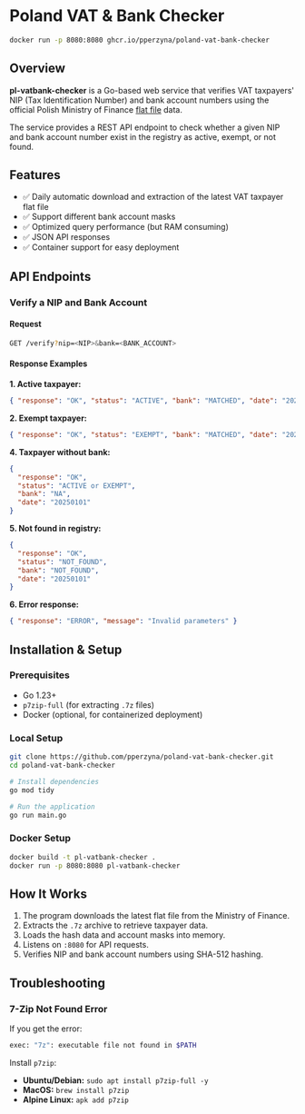 # Poland VAT & Bank Checker

```sh
docker run -p 8080:8080 ghcr.io/pperzyna/poland-vat-bank-checker
```

## Overview

**pl-vatbank-checker** is a Go-based web service that verifies VAT taxpayers' NIP (Tax Identification Number) and bank account numbers using the official Polish Ministry of Finance [flat file](https://www.podatki.gov.pl/vat/bezpieczna-transakcja/wykaz-podatnikow-vat/plik-plaski/) data.

The service provides a REST API endpoint to check whether a given NIP and bank account number exist in the registry as active, exempt, or not found.

## Features

- ✅ Daily automatic download and extraction of the latest VAT taxpayer flat file
- ✅ Support different bank account masks
- ✅ Optimized query performance (but RAM consuming)
- ✅ JSON API responses
- ✅ Container support for easy deployment

## API Endpoints

### Verify a NIP and Bank Account

#### Request

```sh
GET /verify?nip=<NIP>&bank=<BANK_ACCOUNT>
```

#### Response Examples

**1. Active taxpayer:**

```json
{ "response": "OK", "status": "ACTIVE", "bank": "MATCHED", "date": "20250101" }
```

**2. Exempt taxpayer:**

```json
{ "response": "OK", "status": "EXEMPT", "bank": "MATCHED", "date": "20250101" }
```

**4. Taxpayer without bank:**

```json
{
  "response": "OK",
  "status": "ACTIVE or EXEMPT",
  "bank": "NA",
  "date": "20250101"
}
```

**5. Not found in registry:**

```json
{
  "response": "OK",
  "status": "NOT_FOUND",
  "bank": "NOT_FOUND",
  "date": "20250101"
}
```

**6. Error response:**

```json
{ "response": "ERROR", "message": "Invalid parameters" }
```

## Installation & Setup

### Prerequisites

- Go 1.23+
- `p7zip-full` (for extracting `.7z` files)
- Docker (optional, for containerized deployment)

### Local Setup

```sh
git clone https://github.com/pperzyna/poland-vat-bank-checker.git
cd poland-vat-bank-checker

# Install dependencies
go mod tidy

# Run the application
go run main.go
```

### Docker Setup

```sh
docker build -t pl-vatbank-checker .
docker run -p 8080:8080 pl-vatbank-checker
```

## How It Works

1. The program downloads the latest flat file from the Ministry of Finance.
2. Extracts the `.7z` archive to retrieve taxpayer data.
3. Loads the hash data and account masks into memory.
4. Listens on `:8080` for API requests.
5. Verifies NIP and bank account numbers using SHA-512 hashing.

## Troubleshooting

### 7-Zip Not Found Error

If you get the error:

```sh
exec: "7z": executable file not found in $PATH
```

Install `p7zip`:

- **Ubuntu/Debian:** `sudo apt install p7zip-full -y`
- **MacOS:** `brew install p7zip`
- **Alpine Linux:** `apk add p7zip`
